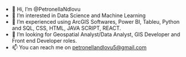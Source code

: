 - 👋 Hi, I’m @PetronellaNdlovu
- 👀 I’m interested in Data Science and Machine Learning
- 🌱 I’m experienced using ArcGIS Softwares, Power BI, Tableu, Python and SQL, CSS, HTML, JAVA SCRIPT, REACT.
- 💞️ I’m looking for  Geospatial Analyst/Data Analyst, GIS Developer and Front end Developer roles.
- 📫 You can reach me on petronellandlovu5@gmail.com 

<!---
PetronellaNdlovu/PetronellaNdlovu is a ✨ special ✨ repository because its `README.md` (this file) appears on your GitHub profile.
You can click the Preview link to take a look at your changes.
--->
